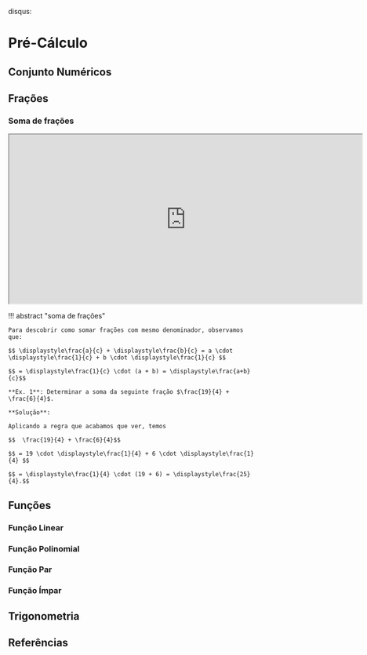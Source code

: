 disqus:

# Pré-Cálculo


## Conjunto Numéricos 

## Frações 

### Soma de frações 

<p style="text-align: center;">
<iframe width="720" height="345" src="https://www.youtube.com/embed/mgHg9-pW220">
</iframe>
</p>

!!! abstract "soma de frações"
    
    Para descobrir como somar frações com mesmo denominador, observamos que: 

    $$ \displaystyle\frac{a}{c} + \displaystyle\frac{b}{c} = a \cdot \displaystyle\frac{1}{c} + b \cdot \displaystyle\frac{1}{c} $$ 

    $$ = \displaystyle\frac{1}{c} \cdot (a + b) = \displaystyle\frac{a+b}{c}$$ 

    **Ex. 1**: Determinar a soma da seguinte fração $\frac{19}{4} + \frac{6}{4}$. 

    **Solução**: 

    Aplicando a regra que acabamos que ver, temos 

    $$  \frac{19}{4} + \frac{6}{4}$$ 

    $$ = 19 \cdot \displaystyle\frac{1}{4} + 6 \cdot \displaystyle\frac{1}{4} $$ 

    $$ = \displaystyle\frac{1}{4} \cdot (19 + 6) = \displaystyle\frac{25}{4}.$$ 



## Funções 

### Função Linear 

### Função Polinomial 

### Função Par 

### Função Ímpar

## Trigonometria 


## Referências 





